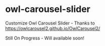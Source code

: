 # owl-carousel-slider
Customize Owl Carousel Slider - Thanks to https://owlcarousel2.github.io/OwlCarousel2/

Still On Progress - Will available soon!
